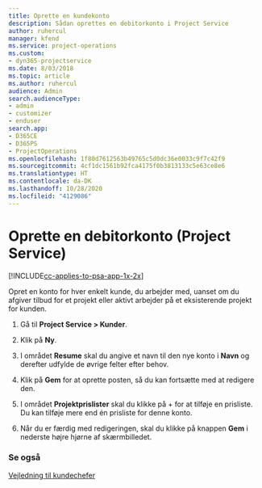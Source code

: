 ```yaml
---
title: Oprette en kundekonto
description: Sådan oprettes en debitorkonto i Project Service
author: ruhercul
manager: kfend
ms.service: project-operations
ms.custom:
- dyn365-projectservice
ms.date: 8/03/2018
ms.topic: article
ms.author: ruhercul
audience: Admin
search.audienceType:
- admin
- customizer
- enduser
search.app:
- D365CE
- D365PS
- ProjectOperations
ms.openlocfilehash: 1f80d7612563b49765c5d0dc36e0033c9f7c42f9
ms.sourcegitcommit: 4cf1dc1561b92fca4175f0b3813133c5e63ce8e6
ms.translationtype: HT
ms.contentlocale: da-DK
ms.lasthandoff: 10/28/2020
ms.locfileid: "4129086"
---
```

# <a name="create-a-customer-account-project-service"></a>Oprette en debitorkonto (Project Service)

[!INCLUDE[cc-applies-to-psa-app-1x-2x](../includes/cc-applies-to-psa-app-1x-2x.md)]

Opret en konto for hver enkelt kunde, du arbejder med, uanset om du afgiver tilbud for et projekt eller aktivt arbejder på et eksisterende projekt for kunden.  
  
1.  Gå til **Project Service > Kunder**.  
  
2.  Klik på **Ny**.  
  
3.  I området **Resume** skal du angive et navn til den nye konto i **Navn** og derefter udfylde de øvrige felter efter behov.  
  
4.  Klik på **Gem** for at oprette posten, så du kan fortsætte med at redigere den.  
  
5.  I området **Projektprislister** skal du klikke på + for at tilføje en prisliste. Du kan tilføje mere end én prisliste for denne konto.  
  
6.  Når du er færdig med redigeringen, skal du klikke på knappen **Gem** i nederste højre hjørne af skærmbilledet.  
  
### <a name="see-also"></a>Se også  
 [Vejledning til kundechefer](../psa/account-manager-guide.md)
